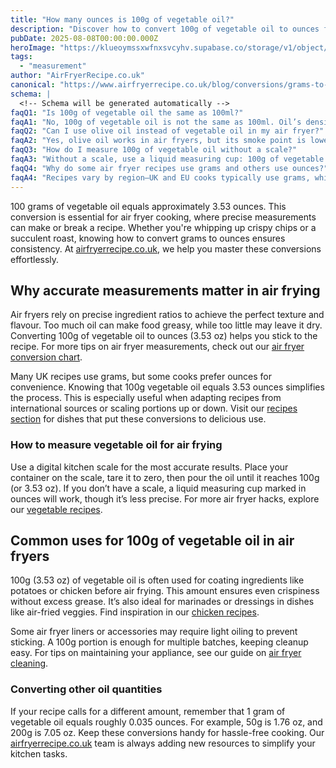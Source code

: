 ```yaml
---
title: "How many ounces is 100g of vegetable oil?"
description: "Discover how to convert 100g of vegetable oil to ounces for perfect air fryer recipes. Get accurate measurements in seconds!"
pubDate: 2025-08-08T00:00:00.000Z
heroImage: "https://klueoymssxwfnxsvcyhv.supabase.co/storage/v1/object/public/Shmucket/how-many-ounces-is-100g-vegetable-oil.webp"
tags:
  - "measurement"
author: "AirFryerRecipe.co.uk"
canonical: "https://www.airfryerrecipe.co.uk/blog/conversions/grams-to-ounces/how-many-ounces-is-100g-vegetable-oil"
schema: |
  <!-- Schema will be generated automatically -->
faqQ1: "Is 100g of vegetable oil the same as 100ml?"
faqA1: "No, 100g of vegetable oil is not the same as 100ml. Oil’s density means 100g equals roughly 109ml. For air frying, weight (grams or ounces) is more accurate than volume (millilitres) for consistent results."
faqQ2: "Can I use olive oil instead of vegetable oil in my air fryer?"
faqA2: "Yes, olive oil works in air fryers, but its smoke point is lower than vegetable oil. For high-heat cooking, vegetable oil is often better. Use the same weight (100g or 3.53 oz) for a direct swap."
faqQ3: "How do I measure 100g of vegetable oil without a scale?"
faqA3: "Without a scale, use a liquid measuring cup: 100g of vegetable oil is roughly 7 tablespoons or 109ml. Note that this method is less precise than weighing, which is key for air fryer success."
faqQ4: "Why do some air fryer recipes use grams and others use ounces?"
faqA4: "Recipes vary by region—UK and EU cooks typically use grams, while ounces are more common in the US. At <a href=https://www.airfryerrecipe.co.uk/>airfryerrecipe.co.uk</a>, we provide both to suit all kitchens."
---
```

<p>100 grams of vegetable oil equals approximately 3.53 ounces. This conversion is essential for air fryer cooking, where precise measurements can make or break a recipe. Whether you're whipping up crispy chips or a succulent roast, knowing how to convert grams to ounces ensures consistency. At <a href=https://www.airfryerrecipe.co.uk/>airfryerrecipe.co.uk</a>, we help you master these conversions effortlessly.</p>

<h2>Why accurate measurements matter in air frying</h2>  
<p>Air fryers rely on precise ingredient ratios to achieve the perfect texture and flavour. Too much oil can make food greasy, while too little may leave it dry. Converting 100g of vegetable oil to ounces (3.53 oz) helps you stick to the recipe. For more tips on air fryer measurements, check out our <a href=https://www.airfryerrecipe.co.uk/air-fryer-conversion-chart>air fryer conversion chart</a>.</p>  

<p>Many UK recipes use grams, but some cooks prefer ounces for convenience. Knowing that 100g vegetable oil equals 3.53 ounces simplifies the process. This is especially useful when adapting recipes from international sources or scaling portions up or down. Visit our <a href=https://www.airfryerrecipe.co.uk/recipes>recipes section</a> for dishes that put these conversions to delicious use.</p>  

<h3>How to measure vegetable oil for air frying</h3>  
<p>Use a digital kitchen scale for the most accurate results. Place your container on the scale, tare it to zero, then pour the oil until it reaches 100g (or 3.53 oz). If you don’t have a scale, a liquid measuring cup marked in ounces will work, though it’s less precise. For more air fryer hacks, explore our <a href=https://www.airfryerrecipe.co.uk/recipe-category/vegetables>vegetable recipes</a>.</p>  

<h2>Common uses for 100g of vegetable oil in air fryers</h2>  
<p>100g (3.53 oz) of vegetable oil is often used for coating ingredients like potatoes or chicken before air frying. This amount ensures even crispiness without excess grease. It’s also ideal for marinades or dressings in dishes like air-fried veggies. Find inspiration in our <a href=https://www.airfryerrecipe.co.uk/recipe-category/chicken>chicken recipes</a>.</p>  

<p>Some air fryer liners or accessories may require light oiling to prevent sticking. A 100g portion is enough for multiple batches, keeping cleanup easy. For tips on maintaining your appliance, see our guide on <a href=https://www.airfryerrecipe.co.uk/air-fryer-cleaner>air fryer cleaning</a>.</p>  

<h3>Converting other oil quantities</h3>  
<p>If your recipe calls for a different amount, remember that 1 gram of vegetable oil equals roughly 0.035 ounces. For example, 50g is 1.76 oz, and 200g is 7.05 oz. Keep these conversions handy for hassle-free cooking. Our <a href=https://www.airfryerrecipe.co.uk/>airfryerrecipe.co.uk</a> team is always adding new resources to simplify your kitchen tasks.</p>
